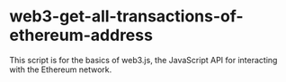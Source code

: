 # web3-get-all-transactions-of-ethereum-address
This script is for the basics of web3.js, the JavaScript API for interacting with the Ethereum network.
